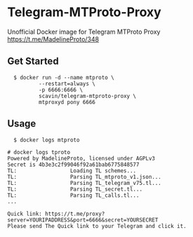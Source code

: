 # Telegram-MTProto-Proxy
Unofficial Docker image for Telegram MTProto Proxy https://t.me/MadelineProto/348

## Get Started

```
  $ docker run -d --name mtproto \
          --restart=always \
          -p 6666:6666 \
          scavin/telegram-mtproto-proxy \
          mtproxyd pony 6666        
```

## Usage
```
  $ docker logs mtproto
```  
    # docker logs tproto
    Powered by MadelineProto, licensed under AGPLv3
    Secret is 4b3e3c2f99046f92a61bab6775848577
    TL:             	Loading TL schemes...
    TL:             	Parsing TL_mtproto_v1.json...
    TL:             	Parsing TL_telegram_v75.tl...
    TL:             	Parsing TL_secret.tl...
    TL:             	Parsing TL_calls.tl...
    ...
    
    Quick link: https://t.me/proxy?server=YOURIPADDRESS&port=6666&secret=YOURSECRET
    Please send The Quick link to your Telegram and click it.
